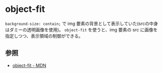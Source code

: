 # object-fit

`background-size: contain;` で img 要素の背景として表示していた(srcの中身はダミーの透明画像を使用)。
`object-fit` を使うと、img 要素の src に画像を指定しつつ、表示領域の制御ができる。

## 参照

* [object-fit - MDN](https://developer.mozilla.org/ja/docs/Web/CSS/object-fit)
